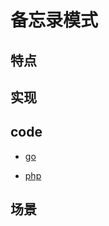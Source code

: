 # 备忘录模式

## 特点

## 实现

## code

- [go](../script/go/dp/memento.go)

- [php](src/php_design_patterns/memento/memento.php)

## 场景